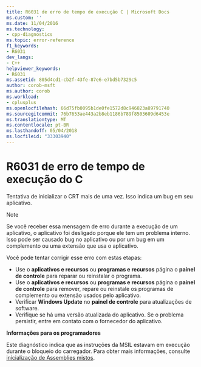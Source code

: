 ```yaml
---
title: R6031 de erro de tempo de execução C | Microsoft Docs
ms.custom: ''
ms.date: 11/04/2016
ms.technology:
- cpp-diagnostics
ms.topic: error-reference
f1_keywords:
- R6031
dev_langs:
- C++
helpviewer_keywords:
- R6031
ms.assetid: 805d4cd1-cb2f-43fe-87e6-e7bd5b7329c5
author: corob-msft
ms.author: corob
ms.workload:
- cplusplus
ms.openlocfilehash: 66d75fb0095b1de0fe1572d8c946823a89791740
ms.sourcegitcommit: 76b7653ae443a2b8eb1186b789f8503609d6453e
ms.translationtype: MT
ms.contentlocale: pt-BR
ms.lasthandoff: 05/04/2018
ms.locfileid: "33303940"
---
```

# <a name="c-runtime-error-r6031"></a>R6031 de erro de tempo de execução do C
Tentativa de inicializar o CRT mais de uma vez. Isso indica um bug em seu aplicativo.  
  
> [!NOTE]
>  Se você receber essa mensagem de erro durante a execução de um aplicativo, o aplicativo foi desligado porque ele tem um problema interno. Isso pode ser causado bug no aplicativo ou por um bug em um complemento ou uma extensão que usa o aplicativo.  
>   
>  Você pode tentar corrigir esse erro com estas etapas:  
>   
>  -   Use o **aplicativos e recursos** ou **programas e recursos** página o **painel de controle** para reparar ou reinstalar o programa.  
> -   Use o **aplicativos e recursos** ou **programas e recursos** página o **painel de controle** para remover, repare ou reinstale os programas de complemento ou extensão usados pelo aplicativo.  
> -   Verificar **Windows Update** no **painel de controle** para atualizações de software.  
> -   Verifique se há uma versão atualizada do aplicativo. Se o problema persistir, entre em contato com o fornecedor do aplicativo.  
  
 **Informações para os programadores**  
  
 Este diagnóstico indica que as instruções da MSIL estavam em execução durante o bloqueio do carregador. Para obter mais informações, consulte [inicialização de Assemblies mistos](../../dotnet/initialization-of-mixed-assemblies.md).